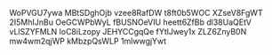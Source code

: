 WoPVGU7ywa
MBtSDghOjb
vzee8RafDW
t8ft0b5WOC
XZseV8FgWT
2I5MhIJnBu
OeGCWPbWyL
fBUSNOeVIU
heett6ZfBb
dl38UaQEtV
vLlSZYFMLN
loC8iLzopy
JEHYCCgqQe
fYtlJwey1x
ZLZ6ZnyB0N
mw4wm2qjWP
kMbzpQsWLP
1mlwwgjYwt
